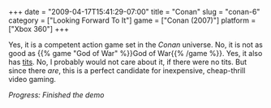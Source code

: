 +++
date = "2009-04-17T15:41:29-07:00"
title = "Conan"
slug = "conan-6"
category = ["Looking Forward To It"]
game = ["Conan (2007)"]
platform = ["Xbox 360"]
+++

Yes, it is a competent action game set in the <i>Conan</i> universe.  No, it is not as good as {{% game "God of War" %}}God of War{{% /game %}}.  Yes, it also has <a href="http://www.gametrailers.com/player/26944.html">tits</a>.  No, I probably would not care about it, if there were no tits.  But since there <i>are</i>, this is a perfect candidate for inexpensive, cheap-thrill video gaming.

<i>Progress: Finished the demo</i>
